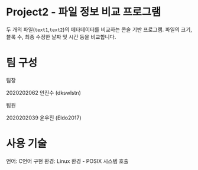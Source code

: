 # Project2 - 파일 정보 비교 프로그램

두 개의 파일(`text1`,`text2`)의 메타데이터를 비교하는 콘솔 기반 프로그램.
파일의 크기, 블록 수, 최종 수정한 날짜 및 시간 등을 비교합니다.

# 팀 구성

팀장

2020202062 안진수 (dkswlstn)

팀원

2020202039 윤우진 (Eldo2017)

# 사용 기술
언어: C언어
구현 환경: Linux 환경 - POSIX 시스템 호출
